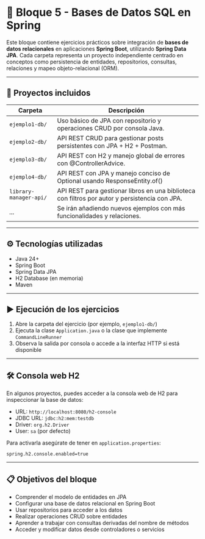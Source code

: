 # 📂 Bloque 5 - Bases de Datos SQL en Spring

Este bloque contiene ejercicios prácticos sobre integración de **bases de datos relacionales** en aplicaciones **Spring Boot**, utilizando **Spring Data JPA**. Cada carpeta representa un proyecto independiente centrado en conceptos como persistencia de entidades, repositorios, consultas, relaciones y mapeo objeto-relacional (ORM).

---

## 📁 Proyectos incluidos

| Carpeta              | Descripción                                                                |
|----------------------|----------------------------------------------------------------------------|
| `ejemplo1-db/`       | Uso básico de JPA con repositorio y operaciones CRUD por consola Java.     |
| `ejemplo2-db/`       | API REST CRUD para gestionar posts persistentes con JPA + H2 + Postman.    |
| `ejemplo3-db/`       | API REST con H2 y manejo global de errores con @ControllerAdvice.          |
| `ejemplo4-db/`       | API REST con JPA y manejo conciso de Optional usando ResponseEntity.of()   |
| `library-manager-api/` | API REST para gestionar libros en una biblioteca con filtros por autor y persistencia con JPA. |
| _..._                | Se irán añadiendo nuevos ejemplos con más funcionalidades y relaciones.    |

---

## ⚙️ Tecnologías utilizadas

- Java 24+
- Spring Boot
- Spring Data JPA
- H2 Database (en memoria)
- Maven

---

## ▶️ Ejecución de los ejercicios

1. Abre la carpeta del ejercicio (por ejemplo, `ejemplo1-db/`)
2. Ejecuta la clase `Application.java` o la clase que implemente `CommandLineRunner`
3. Observa la salida por consola o accede a la interfaz HTTP si está disponible

---

## 🛠️ Consola web H2

En algunos proyectos, puedes acceder a la consola web de H2 para inspeccionar la base de datos:

- URL: `http://localhost:8080/h2-console`
- JDBC URL: `jdbc:h2:mem:testdb`
- Driver: `org.h2.Driver`
- User: `sa` (por defecto)

Para activarla asegúrate de tener en `application.properties`:

```properties
spring.h2.console.enabled=true
```

---

## 📋 Objetivos del bloque

- Comprender el modelo de entidades en JPA
- Configurar una base de datos relacional en Spring Boot
- Usar repositorios para acceder a los datos
- Realizar operaciones CRUD sobre entidades
- Aprender a trabajar con consultas derivadas del nombre de métodos
- Acceder y modificar datos desde controladores o servicios
